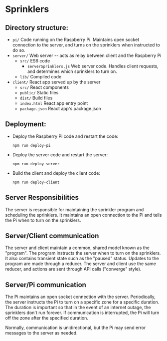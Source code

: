 # Sprinklers

## Directory structure:

  - `pi/`  Code running on the Raspberry Pi. Maintains open socket connection to the server, and turns on the sprinklers when instructed to do so.
  - `server/`  Web server -- acts as relay between client and the Raspberry Pi
    - `src/` ES6 code
      - `serverSprinklers.js`  Web server code. Handles client requests, and determines which sprinklers to turn on.
    - `lib/` Compiled code
  - `client/`  React app served up by the server
    - `src/`  React components
    - `public/`  Static files
    - `dist/`  Build files
    - `index.html`  React app entry point
    - `package.json` React app's package.json
  

## Deployment:

- Deploy the Raspberry Pi code and restart the code:

  `npm run deploy-pi`

- Deploy the server code and restart the server:

  `npm run deploy-server`

- Build the client and deploy the client code:

  `npm run deploy-client`

## Server Responsibilities

The server is responsible for maintaining the sprinkler program and scheduling the sprinklers. It maintains an open
connection to the Pi and tells the Pi when to turn on the sprinklers.

## Server/Client communication

The server and client maintain a common, shared model known as the "program". The program instructs the server when to turn on the sprinklers. It also contains transient state such as the "paused" status. Updates to the program are made through a reducer. The server and client use the same reducer, and actions are sent through API calls ("converge" style).

## Server/Pi communication

The Pi maintains an open socket connection with the server. Periodically, the server instructs the Pi to turn on a
specific zone for a specific duration. The duration is important so that in the event of an internet outage, the
sprinklers don't run forever. If communication is interrupted, the Pi will turn off the zone after the specified
duration.

Normally, communication is unidirectional, but the Pi may send error messages to the server as needed.